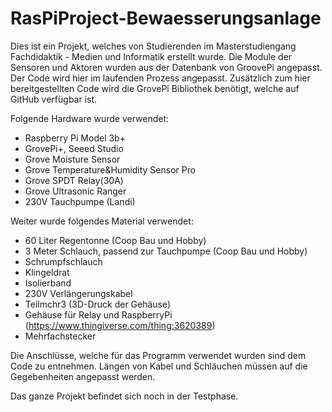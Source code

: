 # RasPiProject-Bewaesserungsanlage
Dies ist ein Projekt, welches von Studierenden im Masterstudiengang Fachdidaktik - Medien und Informatik erstellt wurde. 
Die Module der Sensoren und Aktoren wurden aus der Datenbank von GroovePi angepasst. Der Code wird hier im laufenden Prozess 
angepasst. Zusätzlich zum hier bereitgestellten Code wird die GrovePi Bibliothek benötigt, welche auf GitHub verfügbar ist.

Folgende Hardware wurde verwendet:
- Raspberry Pi Model 3b+
- GrovePi+, Seeed Studio
- Grove Moisture Sensor
- Grove Temperature&Humidity Sensor Pro
- Grove SPDT Relay(30A)
- Grove Ultrasonic Ranger
- 230V Tauchpumpe (Landi)

Weiter wurde folgendes Material verwendet:
- 60 Liter Regentonne (Coop Bau und Hobby)
- 3 Meter Schlauch, passend zur Tauchpumpe (Coop Bau und Hobby)
- Schrumpfschlauch
- Klingeldrat
- Isolierband
- 230V Verlängerungskabel
- Teilmchr3 (3D-Druck der Gehäuse)
- Gehäuse für Relay und RaspberryPi (https://www.thingiverse.com/thing:3620389)
- Mehrfachstecker

Die Anschlüsse, welche für das Programm verwendet wurden sind dem Code zu entnehmen. Längen von Kabel und Schläuchen müssen
auf die Gegebenheiten angepasst werden.

Das ganze Projekt befindet sich noch in der Testphase. 
